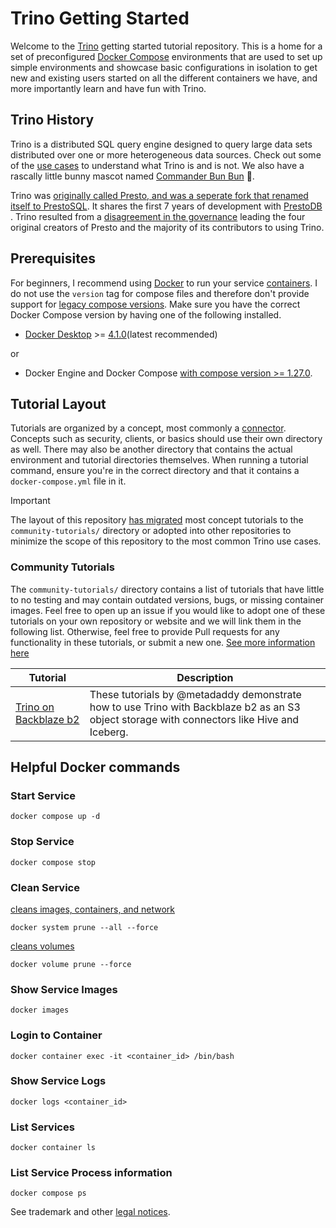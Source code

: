 # Trino Getting Started

Welcome to the [Trino](https://trino.io/) getting started tutorial repository. 
This is a home for a set of preconfigured [Docker Compose](https://docs.docker.com/compose/) 
environments that are used to set up simple environments and showcase basic 
configurations in isolation to get new and existing users started on all the 
different containers we have, and more importantly learn and have fun with 
Trino.

## Trino History

Trino is a distributed SQL query engine designed to query large data sets
distributed over one or more heterogeneous data sources. Check out some of
the [use cases](https://trino.io/docs/current/overview/use-cases.html) to
understand what Trino is and is not.  We also have a rascally little bunny
mascot named 
[Commander Bun Bun](https://twitter.com/trinodb/status/1357416368543588356) 🐇.

Trino was [originally called Presto, and was a seperate fork that renamed
itself to PrestoSQL](https://en.wikipedia.org/wiki/Trino_(SQL_query_engine)#History). 
It shares the first 7 years of development with [PrestoDB
](https://en.wikipedia.org/wiki/Presto_(SQL_query_engine)). Trino resulted from
a [disagreement in the governance](https://trino.io/blog/2022/08/02/leaving-facebook-meta-best-for-trino)
leading the four original creators of Presto and the majority of its contributors
to using Trino.
 
## Prerequisites

For beginners, I recommend using [Docker](https://www.docker.com/why-docker) to run your service [containers](https://www.docker.com/why-docker). I do not use the `version` tag for compose files and therefore don't provide support for [legacy compose versions](https://docs.docker.com/reference/compose-file/legacy-versions/). Make sure you have the correct Docker Compose version by having one of the following installed.


 * [Docker Desktop](https://docs.docker.com/desktop/) >= [4.1.0](https://docs.docker.com/desktop/release-notes/#410)(latest recommended)
 
 or

 * Docker Engine and Docker Compose [with compose version >= 1.27.0](https://docs.docker.com/reference/compose-file/legacy-versions/).


## Tutorial Layout

Tutorials are organized by a concept, most commonly a [connector](https://trino.io/docs/current/connector.html). Concepts such as security, clients, or basics should use their own directory as well. There may also be another directory that contains the actual environment and tutorial directories themselves. When running a tutorial command, ensure you're in the correct directory and that it contains a `docker-compose.yml` file in it. 

> [!IMPORTANT]  
> The layout of this repository [has migrated](https://github.com/bitsondatadev/trino-getting-started/issues/53) most concept tutorials to the `community-tutorials/` directory or adopted into other repositories to minimize the scope of this repository to the most common Trino use cases.

### Community Tutorials

The `community-tutorials/` directory contains a list of tutorials that have little to no testing and may contain outdated versions, bugs, or missing container images. Feel free to open up an issue if you would like to adopt one of these tutorials on your own repository or website and we will link them in the following list. Otherwise, feel free to provide Pull requests for any functionality in these tutorials, or submit a new one. [See more information here](https://github.com/bitsondatadev/trino-getting-started/issues/53)

| Tutorial | Description |
| --- | --- |
| [Trino on Backblaze b2](https://github.com/backblaze-b2-samples/trino-getting-started-b2) | These tutorials by @metadaddy demonstrate how to use Trino with Backblaze b2 as an S3 object storage with connectors like Hive and Iceberg. |

## Helpful Docker commands

### Start Service

`docker compose up -d`

### Stop Service

`docker compose stop`

### Clean Service

[cleans images, containers, and network](shttps://docs.docker.com/config/pruning/)

`docker system prune --all --force`

[cleans volumes](shttps://docs.docker.com/config/pruning/)

`docker volume prune --force`

### Show Service Images 

`docker images`

### Login to Container

`docker container exec -it <container_id> /bin/bash`

### Show Service Logs

`docker logs <container_id>`

### List Services

`docker container ls`

### List Service Process information

`docker compose ps`

See trademark and other [legal notices](https://trino.io/legal.html).
